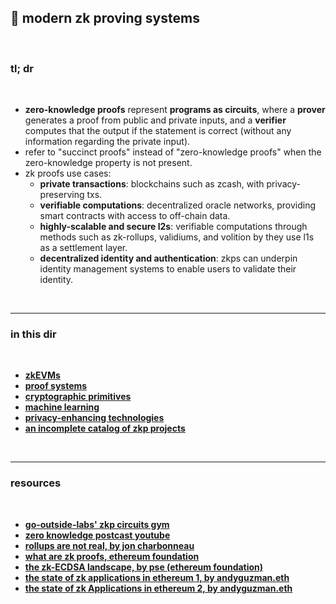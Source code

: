 ## 💎 modern zk proving systems

<br>

### tl; dr

<br>

* **zero-knowledge proofs** represent **programs as circuits**, where a **prover** generates a proof from public and private inputs, and a **verifier** computes that the output if the statement is correct (without any information regarding the private input).
* refer to "succinct proofs" instead of "zero-knowledge proofs" when the zero-knowledge property is not present.
* zk proofs use cases:
  * **private transactions**: blockchains such as zcash, with privacy-preserving txs.
  * **verifiable computations**: decentralized oracle networks, providing smart contracts with access to off-chain data.
  * **highly-scalable and secure l2s**: verifiable computations through methods such as zk-rollups, validiums, and volition by they use l1s as a settlement layer.
  * **decentralized identity and authentication**: zkps can underpin identity management systems to enable users to validate their identity.

<br>

---

### in this dir

<br>

* **[zkEVMs](zkEVM/README.md)**
* **[proof systems](proofs)**
* **[cryptographic primitives](primitives.md)**
* **[machine learning](applications/ml.md)**
* **[privacy-enhancing technologies](applications/privacy_enhancing_technologies.md)**
* **[an incomplete catalog of zkp projects](applications/zkp_projects.md)**


<br>

---

### resources

<br>

* **[go-outside-labs' zkp circuits gym](https://github.com/go-outside-labs/zkp-circuits)**
* **[zero knowledge postcast youtube](https://www.youtube.com/@zeroknowledgefm)**
* **[rollups are not real, by jon charbonneau](https://joncharbonneau.substack.com/p/rollups-arent-real)**
* **[what are zk proofs, ethereum foundation](https://ethereum.org/en/zero-knowledge-proofs/)**
* **[the zk-ECDSA landscape, by pse (ethereum foundation)](https://mirror.xyz/privacy-scaling-explorations.eth/djxf2g9VzUcss1e-gWIL2DSRD4stWggtTOcgsv1RlxY)**
* **[the state of zk applications in ethereum 1, by andyguzman.eth](https://mirror.xyz/andyguzman.eth/p4nNk7Rr-2i-uZDO_lTHJEWtNv3nYt2N2z3Cwly8RHc)**
* **[the state of zk Applications in ethereum 2, by andyguzman.eth](https://mirror.xyz/andyguzman.eth/ZZRLBlx2KjlNnQ84v1doMKg_8QO-XRjYxFfT1Fm_ZDw)**




<br>

